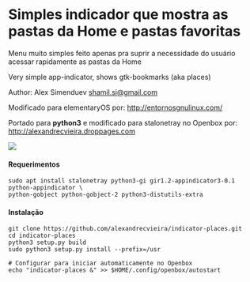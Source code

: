 # Simples indicador que mostra as pastas da Home e pastas favoritas

Menu muito simples feito apenas pra suprir a necessidade do usuário acessar rapidamente as pastas da Home

Very simple app-indicator, shows gtk-bookmarks (aka places)

Author: Alex Simenduev <shamil.si@gmail.com>

Modificado para elementaryOS por: http://entornosgnulinux.com/

Portado para **python3** e modificado para stalonetray no Openbox por: http://alexandrecvieira.droppages.com

<img src="http://alexandrecvieira.droppages.com/images/indicator-places/indicator-places.png">

#### Requerimentos

	sudo apt install stalonetray python3-gi gir1.2-appindicator3-0.1 python-appindicator \
	python-gobject python-gobject-2 python3-distutils-extra
	
#### Instalação

	git clone https://github.com/alexandrecvieira/indicator-places.git
	cd indicator-places
	python3 setup.py build
    sudo python3 setup.py install --prefix=/usr
	
	# Configurar para iniciar automaticamente no Openbox
	echo "indicator-places &" >> $HOME/.config/openbox/autostart
